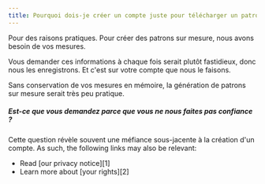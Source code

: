 ```yaml
---
title: Pourquoi dois-je créer un compte juste pour télécharger un patron sur-mesure ?
---
```


Pour des raisons pratiques. Pour créer des patrons sur mesure, nous avons besoin de vos mesures.

Vous demander ces informations à chaque fois serait plutôt fastidieux, donc nous les enregistrons. Et c'est sur votre compte que nous le faisons.

Sans conservation de vos mesures en mémoire, la génération de patrons sur mesure serait très peu pratique.

<Note>

##### Est-ce que vous demandez parce que vous ne nous faites pas confiance ?

Cette question révèle souvent une méfiance sous-jacente à la création d'un compte. As such, the following links may also be relevant:

 - Read [our privacy notice][1]
 - Learn more about [your rights][2]

</Note>
